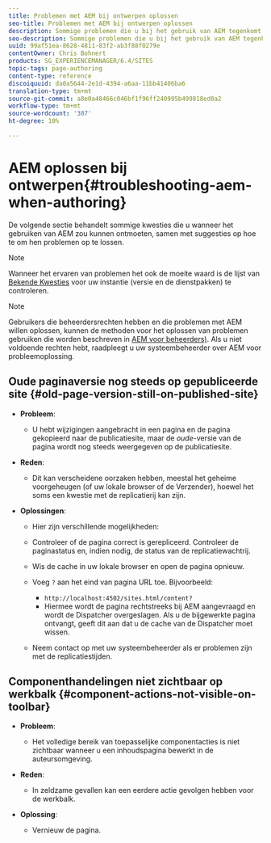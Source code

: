 ```yaml
---
title: Problemen met AEM bij ontwerpen oplossen
seo-title: Problemen met AEM bij ontwerpen oplossen
description: Sommige problemen die u bij het gebruik van AEM tegenkomt
seo-description: Sommige problemen die u bij het gebruik van AEM tegenkomt
uuid: 99af51ea-8628-4811-83f2-ab3f88f0279e
contentOwner: Chris Bohnert
products: SG_EXPERIENCEMANAGER/6.4/SITES
topic-tags: page-authoring
content-type: reference
discoiquuid: da0a5644-2e1d-4394-a6aa-11bb41406ba6
translation-type: tm+mt
source-git-commit: a8e0a48466c046bf1f96ff240995b499818ed0a2
workflow-type: tm+mt
source-wordcount: '307'
ht-degree: 10%

---
```



# AEM oplossen bij ontwerpen{#troubleshooting-aem-when-authoring}

De volgende sectie behandelt sommige kwesties die u wanneer het gebruiken van AEM zou kunnen ontmoeten, samen met suggesties op hoe te om hen problemen op te lossen.

>[!NOTE]
>
>Wanneer het ervaren van problemen het ook de moeite waard is de lijst van [Bekende Kwesties](/help/release-notes/known-issues.md) voor uw instantie (versie en de dienstpakken) te controleren.

>[!NOTE]
>
>Gebruikers die beheerdersrechten hebben en die problemen met AEM willen oplossen, kunnen de methoden voor het oplossen van problemen gebruiken die worden beschreven in [AEM voor beheerders)](/help/sites-administering/troubleshoot.md). Als u niet voldoende rechten hebt, raadpleegt u uw systeembeheerder over AEM voor probleemoplossing.

## Oude paginaversie nog steeds op gepubliceerde site {#old-page-version-still-on-published-site}

* **Probleem**:

   * U hebt wijzigingen aangebracht in een pagina en de pagina gekopieerd naar de publicatiesite, maar de *oude*-versie van de pagina wordt nog steeds weergegeven op de publicatiesite.

* **Reden**:

   * Dit kan verscheidene oorzaken hebben, meestal het geheime voorgeheugen (of uw lokale browser of de Verzender), hoewel het soms een kwestie met de replicatierij kan zijn.

* **Oplossingen**:

   * Hier zijn verschillende mogelijkheden:
   * Controleer of de pagina correct is gerepliceerd. Controleer de paginastatus en, indien nodig, de status van de replicatiewachtrij.
   * Wis de cache in uw lokale browser en open de pagina opnieuw.
   * Voeg `?` aan het eind van pagina URL toe. Bijvoorbeeld:

      * `http://localhost:4502/sites.html/content?`
      * Hiermee wordt de pagina rechtstreeks bij AEM aangevraagd en wordt de Dispatcher overgeslagen. Als u de bijgewerkte pagina ontvangt, geeft dit aan dat u de cache van de Dispatcher moet wissen.
   * Neem contact op met uw systeembeheerder als er problemen zijn met de replicatiestijden.


## Componenthandelingen niet zichtbaar op werkbalk {#component-actions-not-visible-on-toolbar}

* **Probleem**:

   * Het volledige bereik van toepasselijke componentacties is niet zichtbaar wanneer u een inhoudspagina bewerkt in de auteursomgeving.

* **Reden**:

   * In zeldzame gevallen kan een eerdere actie gevolgen hebben voor de werkbalk.

* **Oplossing**:

   * Vernieuw de pagina.

